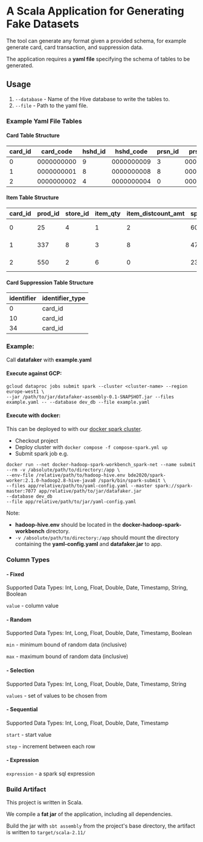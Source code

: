 # A Scala Application for Generating Fake Datasets

The tool can generate any format given a provided schema, for example generate card, card transaction, and suppression data.

The application requires a **yaml file** specifying the schema of tables to be generated.

## Usage

1. `--database` - Name of the Hive database to write the tables to.
2. `--file` - Path to the yaml file.

### Example Yaml File Tables

#### Card Table Structure

| card_id | card_code  | hshd_id | hshd_code  | prsn_id | prsn_code  | hshd_isba_market_code |
|---------|------------|---------|------------|---------|------------|-----------------------|
| 0       | 0000000000 | 9       | 0000000009 | 3       | 0000000003 | isba0000000009        |
| 1       | 0000000001 | 8       | 0000000008 | 8       | 0000000008 | isba0000000008        |
| 2       | 0000000002 | 4       | 0000000004 | 0       | 0000000000 | isba0000000004        |

#### Item Table Structure


| card_id | prod_id |   store_id | item_qty | item_distcount_amt | spend_amt | date_id    | net_spend_amt |
|---------|---------|------------|----------|--------------------|-----------|------------|---------------|
| 0       | 25      | 4          | 1        | 2                  | 60        | 2018-06-03 | 58            |
| 1       | 337     | 8          | 3        | 8                  | 47        | 2018-04-12 | 117           |
| 2       | 550     | 2          | 6        | 0                  | 23        | 2018-07-09 | 138           |

#### Card Suppression Table Structure

| identifier | identifier_type |
|------------|-----------------|
| 0          | card_id         |
| 10         | card_id         |
| 34         | card_id         |

### Example:

Call **datafaker** with **example.yaml**

#### Execute against GCP:

```
gcloud dataproc jobs submit spark --cluster <cluster-name> --region europe-west1 \
--jar /path/to/jar/datafaker-assembly-0.1-SNAPSHOT.jar --files example.yaml -- --database dev_db --file example.yaml
```

#### Execute with docker:

This can be deployed to with our [docker spark cluster](https://dhgitlab.dunnhumby.co.uk/core-data-engineering/docker-hadoop-spark-workbench).

- Checkout project
- Deploy cluster with `docker compose -f compose-spark.yml up`
- Submit spark job e.g.

```
docker run --net docker-hadoop-spark-workbench_spark-net --name submit --rm -v /absolute/path/to/directory:/app \
--env-file /relative/path/to/hadoop-hive.env bde2020/spark-worker:2.1.0-hadoop2.8-hive-java8 /spark/bin/spark-submit \
--files app/relative/path/to/yaml-config.yaml --master spark://spark-master:7077 app/relative/path/to/jar/datafaker.jar 
--database dev_db 
--file app/relative/path/to/jar/yaml-config.yaml
```

Note: 
- **hadoop-hive.env** should be located in the **docker-hadoop-spark-workbench** directory.
- `-v /absolute/path/to/directory:/app` should mount the directory containing the **yaml-config.yaml** and **datafaker.jar** to app.

###  Column Types

#### - Fixed

Supported Data Types: Int, Long, Float, Double, Date, Timestamp, String, Boolean

`value` - column value

#### - Random

Supported Data Types: Int, Long, Float, Double, Date, Timestamp, Boolean

`min` - minimum bound of random data (inclusive)

`max` - maximum bound of random data (inclusive) 

#### - Selection

Supported Data Types: Int, Long, Float, Double, Date, Timestamp, String

`values` - set of values to be chosen from

#### - Sequential

Supported Data Types: Int, Long, Float, Double, Date, Timestamp

`start` - start value

`step` - increment between each row

#### - Expression

`expression` - a spark sql expression



### Build Artifact
This project is written in Scala.

We compile a **fat jar** of the application, including all dependencies.

Build the jar with `sbt assembly` from the project's base directory, the artifact is written to `target/scala-2.11/`